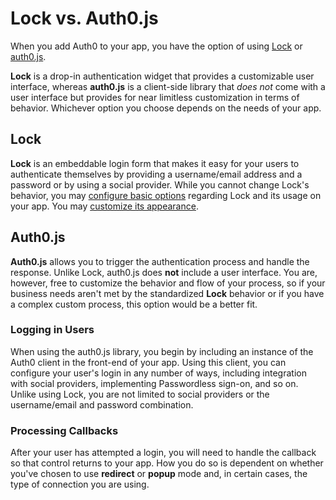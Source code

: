 # Lock vs. Auth0.js

When you add Auth0 to your app, you have the option of using [Lock](/libraries/lock) or [auth0.js](libraries/auth0js).

**Lock** is a drop-in authentication widget that provides a customizable user interface, whereas **auth0.js** is a client-side library that *does not* come with a user interface but provides for near limitless customization in terms of behavior. Whichever option you choose depends on the needs of your app.

## Lock

**Lock** is an embeddable login form that makes it easy for your users to authenticate themselves by providing a username/email address and a password or by using a social provider. While you cannot change Lock's behavior, you may [configure basic options](https://auth0.com/docs/libraries/lock/customization) regarding Lock and its usage on your app. You may [customize its appearance](https://auth0.com/docs/libraries/lock/ui-customization).

## Auth0.js

**Auth0.js** allows you to trigger the authentication process and handle the response. Unlike Lock, auth0.js does **not** include a user interface. You are, however, free to customize the behavior and flow of your process, so if your business needs aren't met by the standardized **Lock** behavior or if you have a complex custom process, this option would be a better fit.

### Logging in Users

When using the auth0.js library, you begin by including an instance of the Auth0 client in the front-end of your app. Using this client, you can configure your user's login in any number of ways, including integration with social providers, implementing Passwordless sign-on, and so on. Unlike using Lock, you are not limited to social providers or the username/email and password combination.

### Processing Callbacks

After your user has attempted a login, you will need to handle the callback so that control returns to your app. How you do so is dependent on whether you've chosen to use **redirect** or **popup** mode and, in certain cases, the type of connection you are using.
